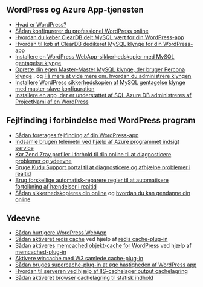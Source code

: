 ## <a name="wordpress-and-azure-app-service"></a>WordPress og Azure App-tjenesten

* [Hvad er WordPress?](https://wordpress.org/)
* [Sådan konfigurerer du professionel WordPress online](../articles/app-service-web/web-sites-php-enterprise-wordpress.md)
* [Hvordan du køber ClearDB delt MySQL vært for din WordPress-app](http://blog.syntaxc4.net/post/2012/12/03/provisioning-a-mysql-database-from-the-windows-azure-store.aspx)
* [Hvordan til køb af ClearDB dedikeret MySQL klynge for din WordPress-app](https://azure.microsoft.com/blog/announcing-new-mysql-premium-tiers-from-cleardb/)
* [Installere en WordPress WebApp-sikkerhedskopier med MySQL gentagelse klynge](/documentation/templates/wordpress-mysql-replication/)
* [Oprette din egen Master-Master MySQL klynge, der bruger Percona klynge](/documentation/templates/mysql-ha-pxc/) , og [Få mere at vide mere om, hvordan du administrere klyngen](https://github.com/fanjeffrey/axiom.articles/tree/master/pxc)
* [Installere WordPress sikkerhedskopien af MySQL gentagelse klynge med master-slave konfiguration](/documentation/templates/mysql-replication/)
* [Installere en app, der er understøttet af SQL Azure DB administreres af ProjectNami af en WordPress](/marketplace/partners/projectnami/projectnami/)
  
## <a name="troubleshooting-wordpress-application"></a>Fejlfinding i forbindelse med WordPress program

* [Sådan foretages fejlfinding af din WordPress-app](https://sunithamk.wordpress.com/2014/09/04/wordpress-troubleshooting-techniques-on-azure-websites/)
* [Indsamle brugen telemetri ved hjælp af Azure programmet indsigt service](https://azure.microsoft.com/blog/usage-analytics-for-wordpress-with-azure-app-insights/)
* [Kør Zend Zray profiler i forhold til din online til at diagnosticere problemer og ydeevne](https://sunithamk.wordpress.com/2015/08/04/profiling-php-application-on-azure-web-apps/)
* [Bruge Kudu Support portal til at diagnosticere og afhjælpe problemer i realtid](https://sunithamk.wordpress.com/2015/11/04/diagnose-and-mitigate-issues-with-azure-web-apps-support-portal/)
* [Brug forskellige automatisk-reparere regler til at automatisere fortolkning af hændelser i realtid](http://microsoftazurewebsitescheatsheet.info/#auto-heal)
* [Sådan sikkerhedskopieres din online](../articles/app-service-web/web-sites-backup.md) og [hvordan du kan gendanne din online](../articles/app-service-web/web-sites-restore.md)

## <a name="performance"></a>Ydeevne

* [Sådan hurtigere WordPress WebApp](https://sunithamk.wordpress.com/2014/08/01/10-ways-to-speed-up-your-wordpress-site-on-azure-websites/)
* [Sådan aktiveret redis cache](../articles/redis-cache/cache-dotnet-how-to-use-azure-redis-cache.md) ved hjælp af [redis cache-plug-in](https://wordpress.org/plugins/wp-redis/)
* [Sådan aktiveres memcached objekt-cache for WordPress](../articles/app-service-web/web-sites-connect-to-redis-using-memcache-protocol.md) ved hjælp af [memcached-plug-in](https://wordpress.org/plugins/memcached/)
* [Aktivere wincache med W3 samlede cache-plug-in](https://wordpress.org/plugins/w3-total-cache/)
* [Sådan bruges supercache-plug-in at øge hastigheden af WordPress app](http://ruslany.net/2008/12/speed-up-wordpress-on-iis-70/)
* [Hvordan til serveren ved hjælp af IIS-cachelager output cachelagring](http://blogs.msdn.com/b/brian_swan/archive/2011/06/08/performance-tuning-php-apps-on-windows-iis-with-output-caching.aspx)
* [Sådan aktiveret browser cachelagring til statisk indhold](http://www.iis.net/configreference/system.webserver/staticcontent)

